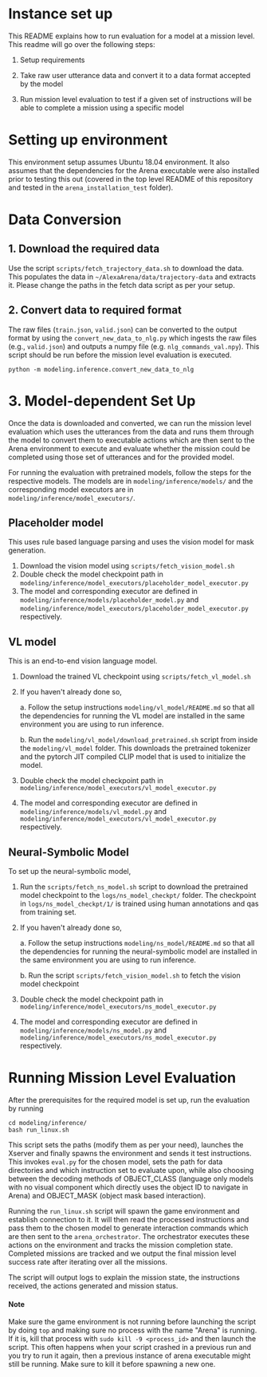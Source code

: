 # Instance set up

This README explains how to run evaluation for a model at a mission level. This readme will go over the following steps:

1. Setup requirements

2. Take raw user utterance data and convert it to a data format accepted by the model

3. Run mission level evaluation to test if a given set of instructions will be able to complete a mission using a specific model


# Setting up environment

This environment setup assumes Ubuntu 18.04 environment.  It also assumes that the dependencies for the Arena executable were also installed prior to testing this out (covered in the top level README of this repository and tested in the `arena_installation_test` folder).


# Data Conversion
## 1. Download the required data

Use the script `scripts/fetch_trajectory_data.sh` to download the data. This populates the data in `~/AlexaArena/data/trajectory-data` and extracts it. Please change the paths in the fetch data script as per your setup.


## 2. Convert data to required format
The raw files (`train.json`, `valid.json`) can be converted to the output format by using the `convert_new_data_to_nlg.py` which ingests the raw files (e.g., `valid.json`) and outputs a numpy file (e.g. `nlg_commands_val.npy`). 
This script should be run before the mission level evaluation is executed.
```
python -m modeling.inference.convert_new_data_to_nlg
``` 

# 3. Model-dependent Set Up

Once the data is downloaded and converted, we can run the mission level evaluation which uses the utterances from the data and runs them through the model to convert them to executable actions which are then sent to the Arena environment to execute and evaluate whether the mission could be completed using those set of utterances and for the provided model. 

For running the evaluation with pretrained models, follow the steps for the respective models. The models are in `modeling/inference/models/` and the corresponding model executors are in `modeling/inference/model_executors/`.

## Placeholder model 

This uses rule based language parsing and uses the vision model for mask generation. 

1. Download the vision model using `scripts/fetch_vision_model.sh`
2. Double check the model checkpoint path in `modeling/inference/model_executors/placeholder_model_executor.py`
3. The model and corresponding executor are defined in `modeling/inference/models/placeholder_model.py` and `modeling/inference/model_executors/placeholder_model_executor.py` respectively.

## VL model 

This is an end-to-end vision language model. 
1. Download the trained VL checkpoint using `scripts/fetch_vl_model.sh`
2. If you haven't already done so,

    a. Follow the setup instructions `modeling/vl_model/README.md` so that all the dependencies for running the VL model are installed in the same environment you are using to run inference.
    
    b. Run the `modeling/vl_model/download_pretrained.sh` script from inside the `modeling/vl_model` folder. This downloads the pretrained tokenizer and the pytorch JIT compiled CLIP model that is used to initialize the model.

3. Double check the model checkpoint path in `modeling/inference/model_executors/vl_model_executor.py`
4. The model and corresponding executor are defined in `modeling/inference/models/vl_model.py` and `modeling/inference/model_executors/vl_model_executor.py` respectively.

## Neural-Symbolic Model

To set up the neural-symbolic model, 
1. Run the `scripts/fetch_ns_model.sh` script to download the pretrained model checkpoint to the `logs/ns_model_checkpt/` folder.
The checkpoint in `logs/ns_model_checkpt/1/` is trained using human annotations and qas from training set. 
2. If you haven't already done so, 

    a. Follow the setup instructions `modeling/ns_model/README.md` so that all the dependencies for running the neural-symbolic model are installed in the same environment you are using to run inference.

    b. Run the script `scripts/fetch_vision_model.sh` to fetch the vision model checkpoint
    
3. Double check the model checkpoint path in `modeling/inference/model_executors/ns_model_executor.py`
4. The model and corresponding executor are defined in `modeling/inference/models/ns_model.py` and `modeling/inference/model_executors/ns_model_executor.py` respectively.

# Running Mission Level Evaluation
After the prerequisites for the required model is set up, run the evaluation by running
```
cd modeling/inference/
bash run_linux.sh
```

This script sets the paths (modify them as per your need), launches the Xserver and finally spawns the environment and sends it test instructions. This invokes `eval.py` for the chosen model, sets the path for data directories and which instruction set to evaluate upon, while also choosing between the decoding methods of OBJECT_CLASS (language only models with no visual component which directly uses the object ID to navigate in Arena) and OBJECT_MASK (object mask based interaction).

Running the `run_linux.sh` script will spawn the game environment and establish connection to it. It will then read the processed instructions and pass them to the chosen model to generate interaction commands which are then sent to the `arena_orchestrator`. The orchestrator executes these actions on the environment and tracks the mission completion state. Completed missions are tracked and we output the final mission level success rate after iterating over all the missions.

The script will output logs to explain the mission state, the instructions received, the actions generated and mission status.


#### Note
Make sure the game environment is not running before launching the script by doing `top` and making sure no process with the name "Arena" is running. If it is, kill that process with `sudo kill -9 <process_id>` and then launch the script. This often happens when your script crashed in a previous run and you try to run it again, then a previous instance of arena executable might still be running. Make sure to kill it before spawning a new one.
